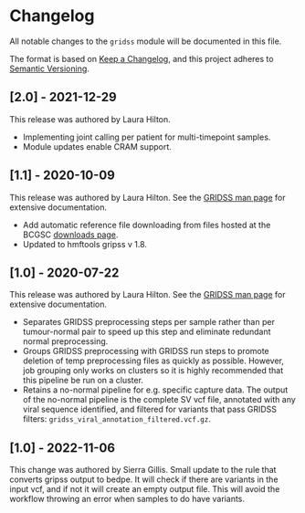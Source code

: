# Changelog

All notable changes to the `gridss` module will be documented in this file.

The format is based on [Keep a Changelog](https://keepachangelog.com/en/1.0.0/),
and this project adheres to [Semantic Versioning](https://semver.org/spec/v2.0.0.html).

## [2.0] - 2021-12-29
This release was authored by Laura Hilton. 
- Implementing joint calling per patient for multi-timepoint samples. 
- Module updates enable CRAM support. 

## [1.1] - 2020-10-09
This release was authored by Laura Hilton. See the [GRIDSS man page](https://github.com/PapenfussLab/gridss) for extensive documentation. 
- Add automatic reference file downloading from files hosted at the BCGSC [downloads page](https://bcgsc.ca/downloads/morinlab/hmftools-references/gridss/).
- Updated to hmftools gripss v 1.8.  


## [1.0] - 2020-07-22
This release was authored by Laura Hilton. See the [GRIDSS man page](https://github.com/PapenfussLab/gridss) for extensive documentation. 
- Separates GRIDSS preprocessing steps per sample rather than per tumour-normal pair to speed up this step and eliminate redundant normal preprocessing. 
- Groups GRIDSS preprocessing with GRIDSS run steps to promote deletion of temp preprocessing files as quickly as possible. However, job grouping only works on clusters so it is highly recommended that this pipeline be run on a cluster. 
- Retains a no-normal pipeline for e.g. specific capture data. The output of the no-normal pipeline is the complete SV vcf file, annotated with any viral sequence identified, and filtered for variants that pass GRIDSS filters: `gridss_viral_annotation_filtered.vcf.gz`.

## [1.0] - 2022-11-06
This change was authored by Sierra Gillis.
Small update to the rule that converts gripss output to bedpe. It will check if there are variants in the input vcf, and if not it will create an empty output file. This will avoid the workflow throwing an error when samples to do have variants.